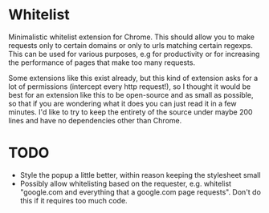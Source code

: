 # Whitelist
Minimalistic whitelist extension for Chrome. This should allow you to make requests only to certain domains or only to urls matching certain regexps. This can be used for various purposes, e.g for productivity or for increasing the performance of pages that make too many requests.

Some extensions like this exist already, but this kind of extension asks for a lot of permissions (intercept every http request!), so I thought it would be best for an extension like this to be open-source and as small as possible, so that if you are wondering what it does you can just read it in a few minutes. I'd like to try to keep the entirety of the source under maybe 200 lines and have no dependencies other than Chrome.

# TODO
  - Style the popup a little better, within reason keeping the stylesheet small
  - Possibly allow whitelisting based on the requester, e.g. whitelist "google.com and everything that a google.com page requests". Don't do this if it requires too much code.
